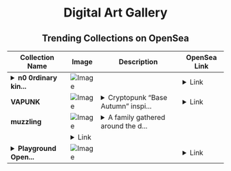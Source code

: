 <div align="center">

# Digital Art Gallery

## Trending Collections on OpenSea

| Collection Name                       | Image                                                                                     | Description                       | OpenSea Link                                                                                          |
|---------------------------------------|-------------------------------------------------------------------------------------------|-----------------------------------|--------------------------------------------------------------------------------------------------------|
| **<details><summary>n0 0rdinary kin...</summary>n0 0rdinary kind</details>** | ![Image](https://i.seadn.io/s/raw/files/b85e0173d55ed6fd997e902a1bc72c22.png?w=500&auto=format?w=200&auto=format) |  | <details><summary>Link</summary>[n0 0rdinary kind](https://opensea.io/collection/n0-0rdinary-kind-2)</details> |
| **VAPUNK** | ![Image](https://i.seadn.io/s/raw/files/c15ec54a1ef25e48a8f5ce2c2f3e7757.png?w=500&auto=format?w=200&auto=format) | <details><summary>Cryptopunk “Base Autumn” inspi...</summary>Cryptopunk “Base Autumn” inspired by the geometric shapes of the Bauhaus artistic movement, Autumn colors 🍂 of pomegranates and falling leaves , coloured and handmade . vidaaustera.nft</details> | <details><summary>Link</summary>[VAPUNK](https://opensea.io/collection/vapunk-2)</details> |
| **muzzling** | ![Image](https://i.seadn.io/s/raw/files/75e4e384d9ff70f2abc7dddf1672efbc.jpg?w=500&auto=format?w=200&auto=format) | <details><summary>A family gathered around the d...</summary>A family gathered around the dinner table.
</details> | <details><summary>Link</summary>[muzzling](https://opensea.io/collection/muzzling)</details> |
| **<details><summary>Playground Open...</summary>Playground Open Ticketing Ecosystem Event 12116</details>** | ![Image](https://i.seadn.io/s/raw/files/ad4b567b5e819f5eb9dc8588aeb6896f.png?w=500&auto=format?w=200&auto=format) |  | <details><summary>Link</summary>[Playground Open Ticketing Ecosystem Event 12116](https://opensea.io/collection/playground-open-ticketing-ecosystem-event-12116)</details> |

</div>